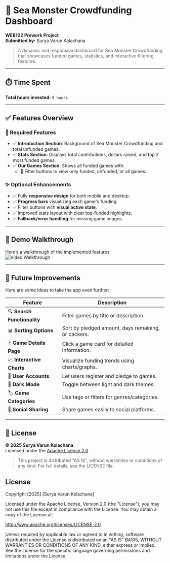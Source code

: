 # 🌊 Sea Monster Crowdfunding Dashboard  
**WEB102 Prework Project**  
**Submitted by:** Surya Varun Kolachana  

> A dynamic and responsive dashboard for Sea Monster Crowdfunding that showcases funded games, statistics, and interactive filtering features.

---

## ⏱️ Time Spent  
**Total hours invested:** `9 hours`

---

## ✅ Features Overview  

### 🔹 Required Features
- ✅ **Introduction Section**: Background of Sea Monster Crowdfunding and total unfunded games.
- ✅ **Stats Section**: Displays total contributions, dollars raised, and top 2 most funded games.
- ✅ **Our Games Section**: Shows all funded games with:
  - 🔘 Filter buttons to view only funded, unfunded, or all games.

### ✨ Optional Enhancements
- ✅ Fully **responsive design** for both mobile and desktop.
- ✅ **Progress bars** visualizing each game's funding.
- ✅ Filter buttons with **visual active state**.
- ✅ Improved stats layout with clear top-funded highlights.
- ✅ **Fallback/error handling** for missing game images.

---

## 🎥 Demo Walkthrough  

Here’s a walkthrough of the implemented features:  
![Video Walkthrough](https://go.screenpal.com/watch/cTie2DnlbWH) 

---

## 🚀 Future Improvements  

Here are some ideas to take the app even further:

| Feature | Description |
|--------|-------------|
| 🔍 **Search Functionality** | Filter games by title or description. |
| 📊 **Sorting Options** | Sort by pledged amount, days remaining, or backers. |
| 🃏 **Game Details Page** | Click a game card for detailed information. |
| 📈 **Interactive Charts** | Visualize funding trends using charts/graphs. |
| 👤 **User Accounts** | Let users register and pledge to games. |
| 🌙 **Dark Mode** | Toggle between light and dark themes. |
| 🏷️ **Game Categories** | Use tags or filters for genres/categories. |
| 📢 **Social Sharing** | Share games easily to social platforms. |

---

## 📄 License  

**© 2025 Surya Varun Kolachana**  
Licensed under the [Apache License 2.0](http://www.apache.org/licenses/LICENSE-2.0)

> This project is distributed "AS IS", without warranties or conditions of any kind. For full details, see the LICENSE file.


## License

Copyright [2025] [Surya Varun Kolachana]

Licensed under the Apache License, Version 2.0 (the "License"); you may not use this file except in compliance with the License. You may obtain a copy of the License at:

http://www.apache.org/licenses/LICENSE-2.0

Unless required by applicable law or agreed to in writing, software distributed under the License is distributed on an "AS IS" BASIS, WITHOUT WARRANTIES OR CONDITIONS OF ANY KIND, either express or implied. See the License for the specific language governing permissions and limitations under the License.